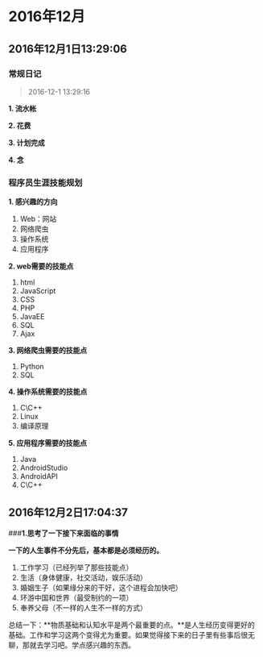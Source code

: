 # 2016年12月

## 2016年12月1日13:29:06

### 常规日记

> 2016-12-1 13:29:16

**1. 流水帐**

**2. 花费**

**3. 计划完成**

**4. 念**

### 程序员生涯技能规划

**1. 感兴趣的方向**

  1. Web：网站
  2. 网络爬虫
  3. 操作系统
  4. 应用程序

**2. web需要的技能点**

1. html 
2. JavaScript
3. CSS
4. PHP
5. JavaEE
6. SQL
8. Ajax

**3. 网络爬虫需要的技能点**
  
1. Python
2. SQL

**4. 操作系统需要的技能点**

1. C\C++
2. Linux
3. 编译原理
  
**5. 应用程序需要的技能点**
  
1. Java
2. AndroidStudio
3. AndroidAPI
4. C\C++
  
## 2016年12月2日17:04:37

###**1.思考了一下接下来面临的事情**

**一下的人生事件不分先后，基本都是必须经历的。**

1. 工作学习（已经列举了那些技能点）
2. 生活（身体健康，社交活动，娱乐活动）
3. 婚姻生子（如果缘分来的干好，这个进程会加快吧）
4. 环游中国和世界（最受制约的一项）
5. 奉养父母（不一样的人生不一样的方式）

总结一下：**物质基础和认知水平是两个最重要的点。**是人生经历变得更好的基础。工作和学习这两个变得尤为重要。如果觉得接下来的日子里有些事后很无聊，那就去学习吧。学点感兴趣的东西。